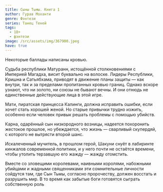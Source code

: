 ```yaml
---
title: Сыны Тьмы. Книга 1
author: Гурав Моханти
genre: Фэнтези
series: Танец Теней
tags:
  - 18+
  - фэнтези
image: /src/assets/img/367900.jpeg
have: true
---
```

Некоторые баллады написаны кровью.

Судьба республики Матуранн, истощённой столкновениями с Империей Магадха, висит буквально на волоске. Лидеры Республики, Кришна и Сатьябхама, приводят в движение планы защиты — как внутри, так и за пределами пропитанных кровью границ. Однако вскоре узнают, что ни золото, ни союзы не бывают вечны. И они отнюдь не единственные действующие лица в этой игре.

Мати, пиратская принцесса Калинги, должна исправить ошибки, если хочет стать хорошей женой. Но старые привычки трудно изжить, особенно если человек привык решать проблемы с помощью убийств.

Карна, одарённый сын низкородного возницы, надеется похоронить жестокое прошлое, но убеждается, что жизнь — сварливый скупердяй, с которого не вытрясти второй шанс.

Искалеченный мучитель, в прошлом герой, Шакуни снуёт в лабиринте кинжалов современной политики, и у него почти не остаётся времени, чтобы утолить терзавшую его жажду — жажду отомстить.

Вместе со зловещими королевами, наивными королями, набожными убийцами и жадными священниками эти сомнительные личности сойдутся там, где Сын Тьмы, согласно пророчеству, должен восстать и разрушить мир. В то время как забытые боги готовятся сыграть собственную роль

